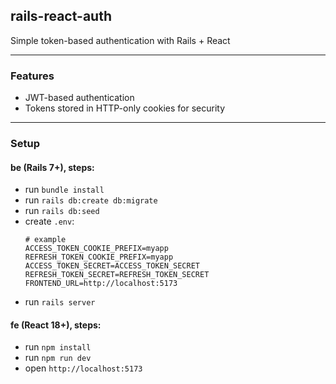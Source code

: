 ## rails-react-auth

Simple token-based authentication with Rails + React

---

### Features
- JWT-based authentication
- Tokens stored in HTTP-only cookies for security

---

### Setup

#### be (Rails 7+), steps:
- run `bundle install`
- run `rails db:create db:migrate`
- run `rails db:seed`
- create `.env`:
  ```
  # example
  ACCESS_TOKEN_COOKIE_PREFIX=myapp
  REFRESH_TOKEN_COOKIE_PREFIX=myapp
  ACCESS_TOKEN_SECRET=ACCESS_TOKEN_SECRET
  REFRESH_TOKEN_SECRET=REFRESH_TOKEN_SECRET
  FRONTEND_URL=http://localhost:5173
  ```
- run `rails server`

#### fe (React 18+), steps:
- run `npm install`
- run `npm run dev`
- open `http://localhost:5173`
